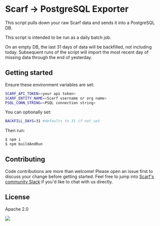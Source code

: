 # Scarf -> PostgreSQL Exporter

This script pulls down your raw Scarf data and sends it into a PostgreSQL DB.

This script is intended to be run as a daily batch job. 

On an empty DB, the last 31 days of data will be backfilled, not including today. Subsequent runs of the script will import the most recent day of missing data through the end of yesterday. 

## Getting started

Ensure these environment variables are set:

```bash
SCARF_API_TOKEN=<your api token>
SCARF_ENTITY_NAME=<Scarf username or org name>
PSQL_CONN_STRING=<PSQL connection string>
```

You can optionally set:

```bash
BACKFILL_DAYS=31 #defaults to 31 if not set
```

Then run: 

```bash
$ npm i
$ npm buildAndRun
```

## Contributing

Code contributions are more than welcome! Please open an issue first to discuss your change before getting started. Feel free to jump into [Scarf's community Slack](https://tinyurl.com/scarf-community-slack) if you'd like to chat with us directly. 

## License

Apache 2.0

<img referrerpolicy="no-referrer-when-downgrade" src="https://static.scarf.sh/a.png?x-pxid=7dec8cfe-8216-4bfa-bbb9-f23dd7794953" />

